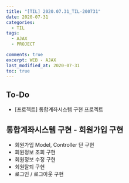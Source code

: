 ```yaml
---
title: "[TIL] 2020.07.31_TIL-200731"
date: 2020-07-31
categories:
  - TIL
tags:
  - AJAX
  - PROJECT

comments: true
excerpt: WEB - AJAX
last_modified_at: 2020-07-31
toc: true
---
```


## To-Do
- [프로젝트] 통합계좌시스템 구현 프로젝트

## 통합계좌시스템 구현 - 회원가입 구현

- 회원가입 Model, Controller 단 구현
- 회원정보 조회 구현
- 회원정보 수정 구현
- 회원탈퇴 구현
- 로그인 / 로그아웃 구현